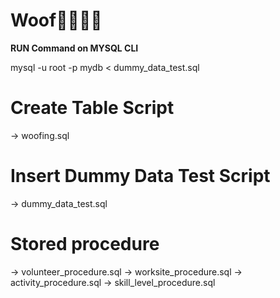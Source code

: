 # **Woof🐶🦮🐕‍🦺**

**RUN Command on MYSQL CLI**

mysql -u root -p mydb < dummy_data_test.sql

# Create Table Script

-> woofing.sql

# Insert Dummy Data Test Script

-> dummy_data_test.sql

# Stored procedure

-> volunteer_procedure.sql
-> worksite_procedure.sql
-> activity_procedure.sql
-> skill_level_procedure.sql
